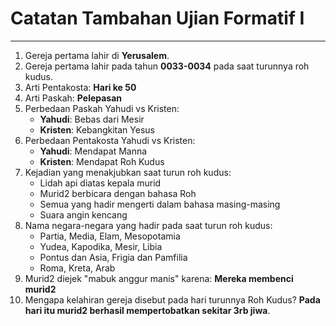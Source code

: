 # Catatan Tambahan Ujian Formatif I
---
1. Gereja pertama lahir di **Yerusalem**.
2. Gereja pertama lahir pada tahun **0033-0034** pada saat turunnya roh kudus.
3. Arti Pentakosta: **Hari ke 50**
4. Arti Paskah: **Pelepasan**
5. Perbedaan Paskah Yahudi vs Kristen:
    - **Yahudi**: Bebas dari Mesir
    - **Kristen**: Kebangkitan Yesus
6. Perbedaan Pentakosta Yahudi vs Kristen:
    - **Yahudi**: Mendapat Manna
    - **Kristen**: Mendapat Roh Kudus
7. Kejadian yang menakjubkan saat turun roh kudus:
    - Lidah api diatas kepala murid
    - Murid2 berbicara dengan bahasa Roh
    - Semua yang hadir mengerti dalam bahasa masing-masing
    - Suara angin kencang
8. Nama negara-negara yang hadir pada saat turun roh kudus:
    - Partia, Media, Elam, Mesopotamia
    - Yudea, Kapodika, Mesir, Libia
    - Pontus dan Asia, Frigia dan Pamfilia
    - Roma, Kreta, Arab
9. Murid2 diejek "mabuk anggur manis" karena: **Mereka membenci murid2**
10. Mengapa kelahiran gereja disebut pada hari turunnya Roh Kudus? **Pada hari itu murid2 berhasil mempertobatkan sekitar 3rb jiwa**.
